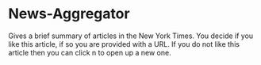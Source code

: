 # News-Aggregator
Gives a brief summary of articles in the New York Times.
You decide if you like this article, if so you are provided with a URL. 
If you do not like this article then you can click n to open up a new one.
